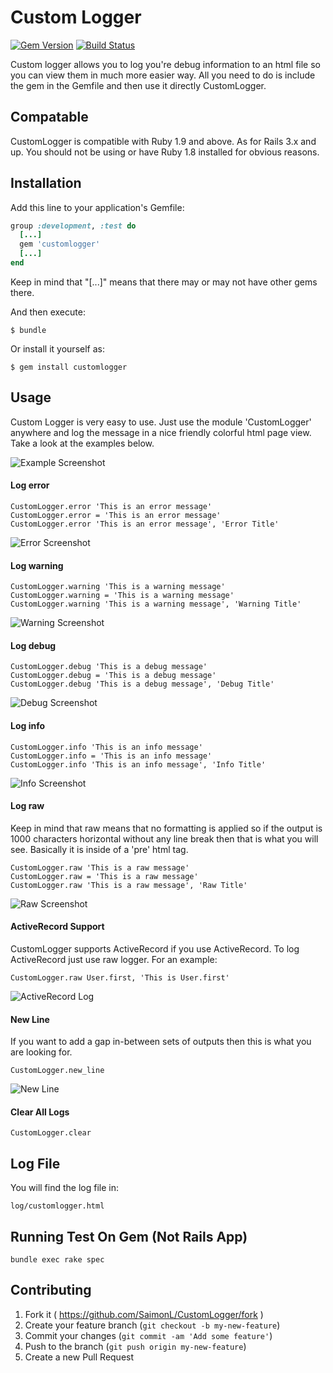 # Custom Logger

[![Gem Version](https://badge.fury.io/rb/customlogger.png)](http://badge.fury.io/rb/customlogger)
[![Build Status](https://travis-ci.org/SaimonL/CustomLogger.svg)](https://travis-ci.org/SaimonL/CustomLogger)

Custom logger allows you to log you're debug information to an html file so you can
view them in much more easier way. All you need to do is include the gem in the
Gemfile and then use it directly CustomLogger.

## Compatable

CustomLogger is compatible with Ruby 1.9 and above. As for Rails 3.x and up.
You should not be using or have Ruby 1.8 installed for obvious reasons.

## Installation

Add this line to your application's Gemfile:

```ruby
group :development, :test do
  [...]
  gem 'customlogger'
  [...]
end
```
Keep in mind that "[...]" means that there may or may not have other gems there.

And then execute:

    $ bundle

Or install it yourself as:

    $ gem install customlogger

## Usage

Custom Logger is very easy to use. Just use the module 'CustomLogger' anywhere
and log the message in a nice friendly colorful html page view. Take a look
at the examples below.

![Example Screenshot](https://raw.githubusercontent.com/SaimonL/repo-assets/master/customlogger/all.png)

#### Log error

    CustomLogger.error 'This is an error message'
    CustomLogger.error = 'This is an error message'
    CustomLogger.error 'This is an error message', 'Error Title'

![Error Screenshot](https://raw.githubusercontent.com/SaimonL/repo-assets/master/customlogger/error.png)

#### Log warning

    CustomLogger.warning 'This is a warning message'
    CustomLogger.warning = 'This is a warning message'
    CustomLogger.warning 'This is a warning message', 'Warning Title'

![Warning Screenshot](https://raw.githubusercontent.com/SaimonL/repo-assets/master/customlogger/warning.png)

#### Log debug

    CustomLogger.debug 'This is a debug message'
    CustomLogger.debug = 'This is a debug message'
    CustomLogger.debug 'This is a debug message', 'Debug Title'

![Debug Screenshot](https://raw.githubusercontent.com/SaimonL/repo-assets/master/customlogger/debug.png)

#### Log info

    CustomLogger.info 'This is an info message'
    CustomLogger.info = 'This is an info message'
    CustomLogger.info 'This is an info message', 'Info Title'

![Info Screenshot](https://raw.githubusercontent.com/SaimonL/repo-assets/master/customlogger/info.png)

#### Log raw

Keep in mind that raw means that no formatting is applied so if the output
is 1000 characters horizontal without any line break then that is what you
will see. Basically it is inside of a 'pre' html tag.

    CustomLogger.raw 'This is a raw message'
    CustomLogger.raw = 'This is a raw message'
    CustomLogger.raw 'This is a raw message', 'Raw Title'

![Raw Screenshot](https://raw.githubusercontent.com/SaimonL/repo-assets/master/customlogger/raw.png)

#### ActiveRecord Support

CustomLogger supports ActiveRecord if you use ActiveRecord. To log ActiveRecord
just use raw logger. For an example:

    CustomLogger.raw User.first, 'This is User.first'

![ActiveRecord Log](https://raw.githubusercontent.com/SaimonL/repo-assets/master/customlogger/active_record.png)

#### New Line

If you want to add a gap in-between sets of outputs then this is what you are
looking for.

    CustomLogger.new_line

![New Line](https://raw.githubusercontent.com/SaimonL/repo-assets/master/customlogger/new_line.png)

#### Clear All Logs

    CustomLogger.clear

## Log File

You will find the log file in:

    log/customlogger.html


## Running Test On Gem (Not Rails App)

    bundle exec rake spec

## Contributing

1. Fork it ( https://github.com/SaimonL/CustomLogger/fork )
2. Create your feature branch (`git checkout -b my-new-feature`)
3. Commit your changes (`git commit -am 'Add some feature'`)
4. Push to the branch (`git push origin my-new-feature`)
5. Create a new Pull Request
